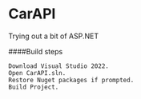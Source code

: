# CarAPI
Trying out a bit of ASP.NET

####Build steps
```
Download Visual Studio 2022.
Open CarAPI.sln.
Restore Nuget packages if prompted.
Build Project.
```
